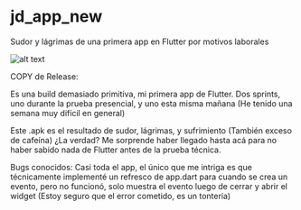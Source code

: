 # jd_app_new
 Sudor y lágrimas de una primera app en Flutter por motivos laborales

![alt text](https://i.imgur.com/nW0d4wf.png)

COPY de Release:

Es una build demasiado primitiva, mi primera app de Flutter.
Dos sprints, uno durante la prueba presencial, y uno esta misma mañana (He tenido una semana muy difícil en general)

Este .apk es el resultado de sudor, lágrimas, y sufrimiento (También exceso de cafeína)
¿La verdad? Me sorprende haber llegado hasta acá para no haber sabido nada de Flutter antes de la prueba técnica.

Bugs conocidos: Casi toda el app, el único que me intriga es que técnicamente implementé un refresco de app.dart para cuando se crea un evento, pero no funcionó, solo muestra el evento luego de cerrar y abrir el widget (Estoy seguro que el error cometido, es un tontería)